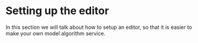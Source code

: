 # Setting up the editor

In this section we will talk about how to setup an editor, so that it is easier to make your own model algorithm service.
